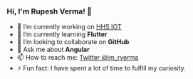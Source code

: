 ### Hi, I'm Rupesh Verma!  👋
- 🔭 I’m currently working on [HHS IOT](sundaymobility.com)
- 🌱 I’m currently learning **Flutter**
- 👯 I’m looking to collaborate on **GitHub**
- 💬 Ask me about **Angular** 
- 📫 How to reach me: [Twitter @im_rverma](https://twitter.com/im_rverma) 
- ⚡ Fun fact: I have  spent a lot of time to fulfill my curiosity.
